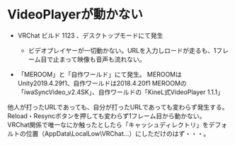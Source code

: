 # VideoPlayerが動かない

- VRChat ビルド 1123 、デスクトップモードにて発生
	- ビデオプレイヤーが一切動かない。URLを入力しロードが走るも、1フレーム目で止まって映像も音声も流れない。

- 「MEROOM」と「自作ワールド」にて発生。
  MEROOMはUnity2019.4.29f1、自作ワールドは2018.4.20f1
  MEROOMの「iwaSyncVideo\_v2.4SK」、自作ワールドの「KineL式VideoPlayer 1.1.1」

他人が打ったURLであっても、自分が打ったURLであっても変わらず発生する。  
Reload・Resyncボタンを押しても変わらず1フレーム目から動かない。  
VRChat関係で唯一なにか触ったとしたら「キャッシュディレクトリ」をデフォルトの位置（AppData\\LocalLow\\VRChat...）にしただけのはず・・・。  
